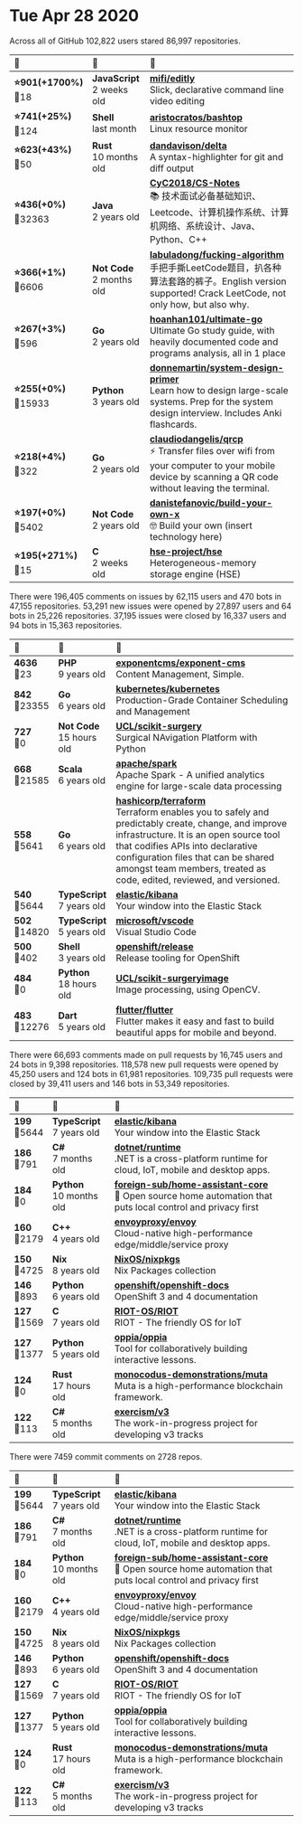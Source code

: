 # Tue Apr 28 2020

Across all of GitHub 102,822 users stared 
86,997 repositories. 

| :page_with_curl: | :calendar: | :page_with_curl: |
| :--- | :--- | :--- |
| **:star:901(+1700%)**<br>:twisted_rightwards_arrows:18 | **JavaScript**<br>2 weeks old | **[mifi/editly](https://github.com/mifi/editly)**<br>Slick, declarative command line video editing |
| **:star:741(+25%)**<br>:twisted_rightwards_arrows:124 | **Shell**<br>last month | **[aristocratos/bashtop](https://github.com/aristocratos/bashtop)**<br>Linux resource monitor |
| **:star:623(+43%)**<br>:twisted_rightwards_arrows:50 | **Rust**<br>10 months old | **[dandavison/delta](https://github.com/dandavison/delta)**<br>A syntax-highlighter for git and diff output |
| **:star:436(+0%)**<br>:twisted_rightwards_arrows:32363 | **Java**<br>2 years old | **[CyC2018/CS-Notes](https://github.com/CyC2018/CS-Notes)**<br>:books: 技术面试必备基础知识、Leetcode、计算机操作系统、计算机网络、系统设计、Java、Python、C++ |
| **:star:366(+1%)**<br>:twisted_rightwards_arrows:6606 | **Not Code**<br>2 months old | **[labuladong/fucking-algorithm](https://github.com/labuladong/fucking-algorithm)**<br>手把手撕LeetCode题目，扒各种算法套路的裤子。English version supported! Crack LeetCode, not only how, but also why.  |
| **:star:267(+3%)**<br>:twisted_rightwards_arrows:596 | **Go**<br>2 years old | **[hoanhan101/ultimate-go](https://github.com/hoanhan101/ultimate-go)**<br>Ultimate Go study guide, with heavily documented code and programs analysis, all in 1 place |
| **:star:255(+0%)**<br>:twisted_rightwards_arrows:15933 | **Python**<br>3 years old | **[donnemartin/system-design-primer](https://github.com/donnemartin/system-design-primer)**<br>Learn how to design large-scale systems. Prep for the system design interview.  Includes Anki flashcards. |
| **:star:218(+4%)**<br>:twisted_rightwards_arrows:322 | **Go**<br>2 years old | **[claudiodangelis/qrcp](https://github.com/claudiodangelis/qrcp)**<br>:zap: Transfer files over wifi from your computer to your mobile device by scanning a QR code without leaving the terminal. |
| **:star:197(+0%)**<br>:twisted_rightwards_arrows:5402 | **Not Code**<br>2 years old | **[danistefanovic/build-your-own-x](https://github.com/danistefanovic/build-your-own-x)**<br>🤓 Build your own (insert technology here) |
| **:star:195(+271%)**<br>:twisted_rightwards_arrows:15 | **C**<br>2 weeks old | **[hse-project/hse](https://github.com/hse-project/hse)**<br>Heterogeneous-memory storage engine (HSE) |

There were 196,405 comments on issues by 62,115 users and 470 bots in 47,155 repositories.
53,291 new issues were opened by 27,897 users and 64 bots in 25,226 repositories.
37,195 issues were closed by 16,337 users and 94 bots in 15,363 repositories.

| :speech_balloon: | :calendar: | :page_with_curl: |
| :--- | :--- | :--- |
| **4636**<br>:twisted_rightwards_arrows:23 | **PHP**<br>9 years old | **[exponentcms/exponent-cms](https://github.com/exponentcms/exponent-cms)**<br>Content Management, Simple. |
| **842**<br>:twisted_rightwards_arrows:23355 | **Go**<br>6 years old | **[kubernetes/kubernetes](https://github.com/kubernetes/kubernetes)**<br>Production-Grade Container Scheduling and Management |
| **727**<br>:twisted_rightwards_arrows:0 | **Not Code**<br>15 hours old | **[UCL/scikit-surgery](https://github.com/UCL/scikit-surgery)**<br>Surgical NAvigation Platform with Python |
| **668**<br>:twisted_rightwards_arrows:21585 | **Scala**<br>6 years old | **[apache/spark](https://github.com/apache/spark)**<br>Apache Spark - A unified analytics engine for large-scale data processing |
| **558**<br>:twisted_rightwards_arrows:5641 | **Go**<br>6 years old | **[hashicorp/terraform](https://github.com/hashicorp/terraform)**<br>Terraform enables you to safely and predictably create, change, and improve infrastructure. It is an open source tool that codifies APIs into declarative configuration files that can be shared amongst team members, treated as code, edited, reviewed, and versioned. |
| **540**<br>:twisted_rightwards_arrows:5644 | **TypeScript**<br>7 years old | **[elastic/kibana](https://github.com/elastic/kibana)**<br>Your window into the Elastic Stack |
| **502**<br>:twisted_rightwards_arrows:14820 | **TypeScript**<br>5 years old | **[microsoft/vscode](https://github.com/microsoft/vscode)**<br>Visual Studio Code |
| **500**<br>:twisted_rightwards_arrows:402 | **Shell**<br>3 years old | **[openshift/release](https://github.com/openshift/release)**<br>Release tooling for OpenShift |
| **484**<br>:twisted_rightwards_arrows:0 | **Python**<br>18 hours old | **[UCL/scikit-surgeryimage](https://github.com/UCL/scikit-surgeryimage)**<br>Image processing, using OpenCV. |
| **483**<br>:twisted_rightwards_arrows:12276 | **Dart**<br>5 years old | **[flutter/flutter](https://github.com/flutter/flutter)**<br>Flutter makes it easy and fast to build beautiful apps for mobile and beyond. |

There were 66,693 comments made on pull requests by 16,745 users and 24 bots in 9,398 repositories.
118,578 new pull requests were opened by 45,250 users and 124 bots in 61,981 repositories.
109,735 pull requests were closed by 39,411 users and 146 bots in 53,349 repositories.

| :speech_balloon: | :calendar: | :page_with_curl: |
| :--- | :--- | :--- |
| **199**<br>:twisted_rightwards_arrows:5644 | **TypeScript**<br>7 years old | **[elastic/kibana](https://github.com/elastic/kibana)**<br>Your window into the Elastic Stack |
| **186**<br>:twisted_rightwards_arrows:791 | **C#**<br>7 months old | **[dotnet/runtime](https://github.com/dotnet/runtime)**<br>.NET is a cross-platform runtime for cloud, IoT, mobile and desktop apps. |
| **184**<br>:twisted_rightwards_arrows:0 | **Python**<br>10 months old | **[foreign-sub/home-assistant-core](https://github.com/foreign-sub/home-assistant-core)**<br>:house_with_garden: Open source home automation that puts local control and privacy first |
| **160**<br>:twisted_rightwards_arrows:2179 | **C++**<br>4 years old | **[envoyproxy/envoy](https://github.com/envoyproxy/envoy)**<br>Cloud-native high-performance edge/middle/service proxy |
| **150**<br>:twisted_rightwards_arrows:4725 | **Nix**<br>8 years old | **[NixOS/nixpkgs](https://github.com/NixOS/nixpkgs)**<br>Nix Packages collection |
| **146**<br>:twisted_rightwards_arrows:893 | **Python**<br>6 years old | **[openshift/openshift-docs](https://github.com/openshift/openshift-docs)**<br>OpenShift 3 and 4 documentation |
| **127**<br>:twisted_rightwards_arrows:1569 | **C**<br>7 years old | **[RIOT-OS/RIOT](https://github.com/RIOT-OS/RIOT)**<br>RIOT -  The friendly OS for IoT |
| **127**<br>:twisted_rightwards_arrows:1377 | **Python**<br>5 years old | **[oppia/oppia](https://github.com/oppia/oppia)**<br>Tool for collaboratively building interactive lessons. |
| **124**<br>:twisted_rightwards_arrows:0 | **Rust**<br>17 hours old | **[monocodus-demonstrations/muta](https://github.com/monocodus-demonstrations/muta)**<br>Muta is a high-performance blockchain framework. |
| **122**<br>:twisted_rightwards_arrows:113 | **C#**<br>5 months old | **[exercism/v3](https://github.com/exercism/v3)**<br>The work-in-progress project for developing v3 tracks |

There were 7459 commit comments on 2728 repos.

| :speech_balloon: | :calendar: | :page_with_curl: |
| :--- | :--- | :--- |
| **199**<br>:twisted_rightwards_arrows:5644 | **TypeScript**<br>7 years old | **[elastic/kibana](https://github.com/elastic/kibana)**<br>Your window into the Elastic Stack |
| **186**<br>:twisted_rightwards_arrows:791 | **C#**<br>7 months old | **[dotnet/runtime](https://github.com/dotnet/runtime)**<br>.NET is a cross-platform runtime for cloud, IoT, mobile and desktop apps. |
| **184**<br>:twisted_rightwards_arrows:0 | **Python**<br>10 months old | **[foreign-sub/home-assistant-core](https://github.com/foreign-sub/home-assistant-core)**<br>:house_with_garden: Open source home automation that puts local control and privacy first |
| **160**<br>:twisted_rightwards_arrows:2179 | **C++**<br>4 years old | **[envoyproxy/envoy](https://github.com/envoyproxy/envoy)**<br>Cloud-native high-performance edge/middle/service proxy |
| **150**<br>:twisted_rightwards_arrows:4725 | **Nix**<br>8 years old | **[NixOS/nixpkgs](https://github.com/NixOS/nixpkgs)**<br>Nix Packages collection |
| **146**<br>:twisted_rightwards_arrows:893 | **Python**<br>6 years old | **[openshift/openshift-docs](https://github.com/openshift/openshift-docs)**<br>OpenShift 3 and 4 documentation |
| **127**<br>:twisted_rightwards_arrows:1569 | **C**<br>7 years old | **[RIOT-OS/RIOT](https://github.com/RIOT-OS/RIOT)**<br>RIOT -  The friendly OS for IoT |
| **127**<br>:twisted_rightwards_arrows:1377 | **Python**<br>5 years old | **[oppia/oppia](https://github.com/oppia/oppia)**<br>Tool for collaboratively building interactive lessons. |
| **124**<br>:twisted_rightwards_arrows:0 | **Rust**<br>17 hours old | **[monocodus-demonstrations/muta](https://github.com/monocodus-demonstrations/muta)**<br>Muta is a high-performance blockchain framework. |
| **122**<br>:twisted_rightwards_arrows:113 | **C#**<br>5 months old | **[exercism/v3](https://github.com/exercism/v3)**<br>The work-in-progress project for developing v3 tracks |


